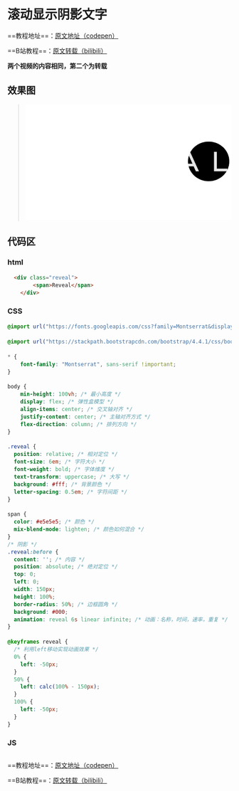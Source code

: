 # 滚动显示阴影文字
==教程地址==：[原文地址（codepen）](https://codepen.io/aneeket/pen/qBdaWdQ)

==B站教程==：[原文转载（bilibili）](https://www.bilibili.com/video/av90290875/)

**两个视频的内容相同，第二个为转载**

## 效果图
>![演示图片](演示.gif)

## 代码区

### html
```html
  <div class="reveal">
		<span>Reveal</span>
	</div>
```
### CSS
```css
@import url("https://fonts.googleapis.com/css?family=Montserrat&display=swap");

@import url("https://stackpath.bootstrapcdn.com/bootstrap/4.4.1/css/bootstrap.min.css");

* {
	font-family: "Montserrat", sans-serif !important;
}

body {
	min-height: 100vh; /* 最小高度 */
	display: flex; /* 弹性盒模型 */
	align-items: center; /* 交叉轴对齐 */
	justify-content: center; /* 主轴对齐方式 */
	flex-direction: column; /* 排列方向 */
}

.reveal {
  position: relative; /* 相对定位 */
  font-size: 6em; /* 字符大小 */
  font-weight: bold; /* 字体维度 */
  text-transform: uppercase; /* 大写 */
  background: #fff; /* 背景颜色 */
  letter-spacing: 0.5em; /* 字符间距 */
}

span {
  color: #e5e5e5; /* 颜色 */
  mix-blend-mode: lighten; /* 颜色如何混合 */
}
/* 阴影 */
.reveal:before {
  content: ''; /* 内容 */
  position: absolute; /* 绝对定位 */
  top: 0;
  left: 0;
  width: 150px;
  height: 100%;
  border-radius: 50%; /* 边框圆角 */
  background: #000;
  animation: reveal 6s linear infinite; /* 动画：名称，时间，速率，重复 */
}

@keyframes reveal {
  /* 利用left移动实现动画效果 */
  0% {
    left: -50px;
  }
  50% {
    left: calc(100% - 150px);
  }
  100% {
    left: -50px;
  }
}

```
### JS
```javascript

```
==教程地址==：[原文地址（codepen）](https://codepen.io/aneeket/pen/qBdaWdQ)

==B站教程==：[原文转载（bilibili）](https://www.bilibili.com/video/av90290875/)